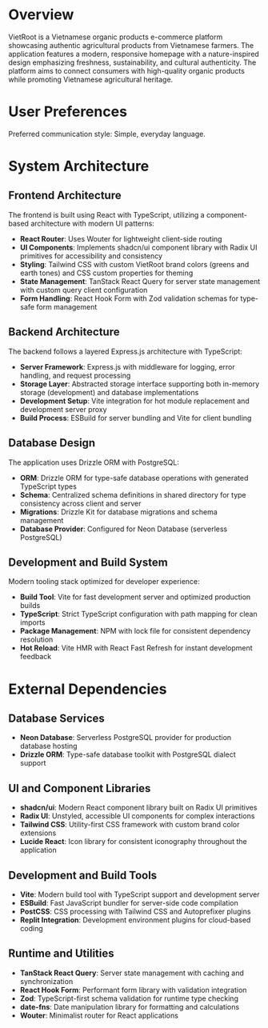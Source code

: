 # Overview

VietRoot is a Vietnamese organic products e-commerce platform showcasing authentic agricultural products from Vietnamese farmers. The application features a modern, responsive homepage with a nature-inspired design emphasizing freshness, sustainability, and cultural authenticity. The platform aims to connect consumers with high-quality organic products while promoting Vietnamese agricultural heritage.

# User Preferences

Preferred communication style: Simple, everyday language.

# System Architecture

## Frontend Architecture
The frontend is built using React with TypeScript, utilizing a component-based architecture with modern UI patterns:

- **React Router**: Uses Wouter for lightweight client-side routing
- **UI Components**: Implements shadcn/ui component library with Radix UI primitives for accessibility and consistency
- **Styling**: Tailwind CSS with custom VietRoot brand colors (greens and earth tones) and CSS custom properties for theming
- **State Management**: TanStack React Query for server state management with custom query client configuration
- **Form Handling**: React Hook Form with Zod validation schemas for type-safe form management

## Backend Architecture
The backend follows a layered Express.js architecture with TypeScript:

- **Server Framework**: Express.js with middleware for logging, error handling, and request processing
- **Storage Layer**: Abstracted storage interface supporting both in-memory storage (development) and database implementations
- **Development Setup**: Vite integration for hot module replacement and development server proxy
- **Build Process**: ESBuild for server bundling and Vite for client bundling

## Database Design
The application uses Drizzle ORM with PostgreSQL:

- **ORM**: Drizzle ORM for type-safe database operations with generated TypeScript types
- **Schema**: Centralized schema definitions in shared directory for type consistency across client and server
- **Migrations**: Drizzle Kit for database migrations and schema management
- **Database Provider**: Configured for Neon Database (serverless PostgreSQL)

## Development and Build System
Modern tooling stack optimized for developer experience:

- **Build Tool**: Vite for fast development server and optimized production builds
- **TypeScript**: Strict TypeScript configuration with path mapping for clean imports
- **Package Management**: NPM with lock file for consistent dependency resolution
- **Hot Reload**: Vite HMR with React Fast Refresh for instant development feedback

# External Dependencies

## Database Services
- **Neon Database**: Serverless PostgreSQL provider for production database hosting
- **Drizzle ORM**: Type-safe database toolkit with PostgreSQL dialect support

## UI and Component Libraries
- **shadcn/ui**: Modern React component library built on Radix UI primitives
- **Radix UI**: Unstyled, accessible UI components for complex interactions
- **Tailwind CSS**: Utility-first CSS framework with custom brand color extensions
- **Lucide React**: Icon library for consistent iconography throughout the application

## Development and Build Tools
- **Vite**: Modern build tool with TypeScript support and development server
- **ESBuild**: Fast JavaScript bundler for server-side code compilation
- **PostCSS**: CSS processing with Tailwind CSS and Autoprefixer plugins
- **Replit Integration**: Development environment plugins for cloud-based coding

## Runtime and Utilities
- **TanStack React Query**: Server state management with caching and synchronization
- **React Hook Form**: Performant form library with validation integration
- **Zod**: TypeScript-first schema validation for runtime type checking
- **date-fns**: Date manipulation library for formatting and calculations
- **Wouter**: Minimalist router for React applications